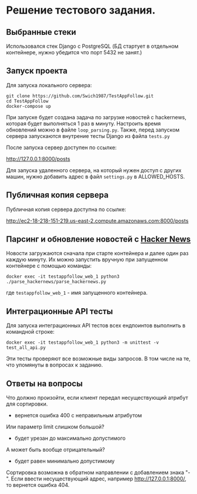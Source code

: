 # Решение тестового задания.
## Выбранные стеки
Использовался стек Django с PostgreSQL (БД стартует в отдельном контейнере, нужно убедится что порт 5432 не занят.)

## Запуск проекта
Для запуска локального сервера:

```
git clone https://github.com/Swich1987/TestAppFollow.git
cd TestAppFollow
docker-compose up
```

При запуске будет создана задача по загрузке новостей с hackernews, которая будет выполняться 1 раз в минуту. Настроить время обновлений можно в файле `loop_parsing.py`.
Также, перед запуском сервера запускаются внутрение тесты Django из файла `tests.py`

После запуска сервер доступен по ссылке:

http://127.0.0.1:8000/posts


Для запуска удаленного сервера, на который нужен доступ с других машин, нужно добавить адрес в файл `settings.py` в ALLOWED_HOSTS.

## Публичная копия сервера
Публичная копия сервера доступна по ссылке:

http://ec2-18-218-151-219.us-east-2.compute.amazonaws.com:8000/posts


## Парсинг и обновление новостей с  [Hacker News](https://news.ycombinator.com)
Новости загружаются сначала при старте контейнера и далее один раз каждую минуту. Их можно запустить вручную при запущенном контейнере с помощью команды:

`docker exec -it testappfollow_web_1 python3 ./parse_hackernews/parse_hackernews.py`

где `testappfollow_web_1` - имя запущенного контейнера.


## Интеграционные API тесты 
Для запуска интеграционных API тестов всех ендпоинтов выполнить в командной строке:

`docker exec -it testappfollow_web_1 python3 -m unittest -v test_all_api.py`

Эти тесты проверяют все возможные виды запросов. В том числе на те, что упомянуты в вопросах к заданию.


## Ответы на вопросы
Что должно произойти, если клиент передал несуществующий атрибут для сортировки.
- вернется ошибка 400 с неправильным атрибутом


Или параметр limit слишком большой? 
- будет урезан до максимально допустимого


А может быть вообще отрицательный? 
- будет равен минимально допустимому


Сортировка возможна в обратном направлении с добавлением знака "-". Если ввести несуществующий адрес, например http://127.0.0.1:8000/, то вернется ошибка 404.
